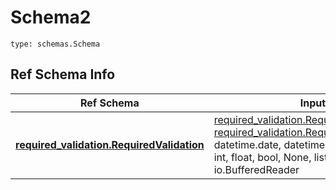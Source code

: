 # Schema2
```
type: schemas.Schema
```

## Ref Schema Info
Ref Schema | Input Type | Output Type
---------- | ---------- | -----------
[**required_validation.RequiredValidation**](../../../../../../../../components/schema/required_validation.md) | [required_validation.RequiredValidationDictInput](../../../../../../../../components/schema/required_validation.md#requiredvalidationdictinput), [required_validation.RequiredValidationDict](../../../../../../../../components/schema/required_validation.md#requiredvalidationdict), str, datetime.date, datetime.datetime, uuid.UUID, int, float, bool, None, list, tuple, bytes, io.FileIO, io.BufferedReader | [required_validation.RequiredValidationDict](../../../../../../../../components/schema/required_validation.md#requiredvalidationdict), str, float, int, bool, None, tuple, bytes, io.FileIO
